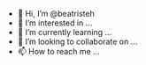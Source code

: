 - 👋 Hi, I’m @beatristeh
- 👀 I’m interested in ...
- 🌱 I’m currently learning ...
- 💞️ I’m looking to collaborate on ...
- 📫 How to reach me ...

<!---
beatristeh/beatristeh is a ✨ special ✨ repository because its `README.md` (this file) appears on your GitHub profile.
You can click the Preview link to take a look at your changes.
--->
